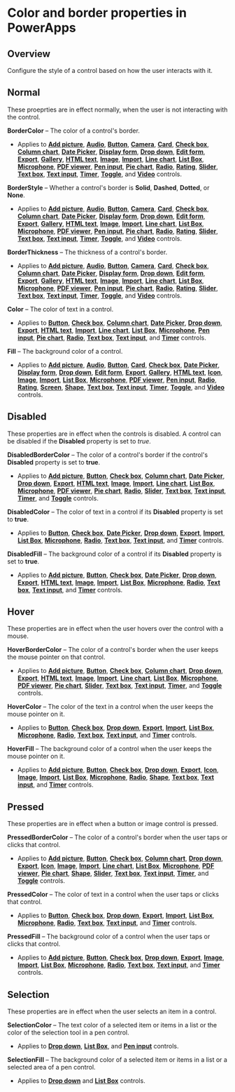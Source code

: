 <properties
    pageTitle="Color and border properties | Microsoft PowerApps"
    description="Reference information about properties such as BorderColor, HoverBorderColor, and PressedBorderColor"
    services=""
    suite="powerapps"
    documentationCenter="na"
    authors="aftowen"
    manager="erikre"
    editor=""
    tags=""/>

<tags
   ms.service="powerapps"
   ms.devlang="na"
   ms.topic="article"
   ms.tgt_pltfrm="na"
   ms.workload="na"
   ms.date="03/17/2016"
   ms.author="anneta"/>

# Color and border properties in PowerApps #

## Overview ##
Configure the style of a control based on how the user interacts with it.

## Normal ##

These proeprties are in effect normally, when the user is not interacting with the control.

**BorderColor** – The color of a control's border.

- Applies to [**Add picture**](controls\control-add-picture.md), [**Audio**](controls\control-audio-video.md), [**Button**](controls\control-button.md), [**Camera**](controls\control-camera.md), [**Card**](controls\control-card.md), [**Check box**](controls\control-check-box.md), [**Column chart**](controls\control-column-line-chart.md), [**Date Picker**](controls\control-date-picker.md), [**Display form**](controls\control-form-detail.md), [**Drop down**](controls\control-drop-down.md), [**Edit form**](controls\control-form-detail.md), [**Export**](controls\control-export-import.md), [**Gallery**](controls\control-gallery.md), [**HTML text**](controls\control-html-text.md), [**Image**](controls\control-image.md), [**Import**](controls\control-export-import.md), [**Line chart**](controls\control-column-line-chart.md), [**List Box**](controls\control-list-box.md), [**Microphone**](controls\control-microphone.md), [**PDF viewer**](controls\control-pdf-viewer.md), [**Pen input**](controls\control-pen-input.md), [**Pie chart**](controls\control-pie-chart.md), [**Radio**](controls\control-radio.md), [**Rating**](controls\control-rating.md), [**Slider**](controls\control-slider.md), [**Text box**](controls\control-text-box.md), [**Text input**](controls\control-text-input.md), [**Timer**](controls\control-timer.md), [**Toggle**](controls\control-toggle.md), and [**Video**](controls\control-audio-video.md) controls.

**BorderStyle** – Whether a control's border is **Solid**, **Dashed**, **Dotted**, or **None**.

- Applies to [**Add picture**](controls\control-add-picture.md), [**Audio**](controls\control-audio-video.md), [**Button**](controls\control-button.md), [**Camera**](controls\control-camera.md), [**Card**](controls\control-card.md), [**Check box**](controls\control-check-box.md), [**Column chart**](controls\control-column-line-chart.md), [**Date Picker**](controls\control-date-picker.md), [**Display form**](controls\control-form-detail.md), [**Drop down**](controls\control-drop-down.md), [**Edit form**](controls\control-form-detail.md), [**Export**](controls\control-export-import.md), [**Gallery**](controls\control-gallery.md), [**HTML text**](controls\control-html-text.md), [**Image**](controls\control-image.md), [**Import**](controls\control-export-import.md), [**Line chart**](controls\control-column-line-chart.md), [**List Box**](controls\control-list-box.md), [**Microphone**](controls\control-microphone.md), [**PDF viewer**](controls\control-pdf-viewer.md), [**Pen input**](controls\control-pen-input.md), [**Pie chart**](controls\control-pie-chart.md), [**Radio**](controls\control-radio.md), [**Rating**](controls\control-rating.md), [**Slider**](controls\control-slider.md), [**Text box**](controls\control-text-box.md), [**Text input**](controls\control-text-input.md), [**Timer**](controls\control-timer.md), [**Toggle**](controls\control-toggle.md), and [**Video**](controls\control-audio-video.md) controls.

**BorderThickness** – The thickness of a control's border.

- Applies to [**Add picture**](controls\control-add-picture.md), [**Audio**](controls\control-audio-video.md), [**Button**](controls\control-button.md), [**Camera**](controls\control-camera.md), [**Card**](controls\control-card.md), [**Check box**](controls\control-check-box.md), [**Column chart**](controls\control-column-line-chart.md), [**Date Picker**](controls\control-date-picker.md), [**Display form**](controls\control-form-detail.md), [**Drop down**](controls\control-drop-down.md), [**Edit form**](controls\control-form-detail.md), [**Export**](controls\control-export-import.md), [**Gallery**](controls\control-gallery.md), [**HTML text**](controls\control-html-text.md), [**Image**](controls\control-image.md), [**Import**](controls\control-export-import.md), [**Line chart**](controls\control-column-line-chart.md), [**List Box**](controls\control-list-box.md), [**Microphone**](controls\control-microphone.md), [**PDF viewer**](controls\control-pdf-viewer.md), [**Pen input**](controls\control-pen-input.md), [**Pie chart**](controls\control-pie-chart.md), [**Radio**](controls\control-radio.md), [**Rating**](controls\control-rating.md), [**Slider**](controls\control-slider.md), [**Text box**](controls\control-text-box.md), [**Text input**](controls\control-text-input.md), [**Timer**](controls\control-timer.md), [**Toggle**](controls\control-toggle.md), and [**Video**](controls\control-audio-video.md) controls.

**Color** – The color of text in a control.

- Applies to [**Button**](controls\control-button.md), [**Check box**](controls\control-check-box.md), [**Column chart**](controls\control-column-line-chart.md), [**Date Picker**](controls\control-date-picker.md), [**Drop down**](controls\control-drop-down.md), [**Export**](controls\control-export-import.md), [**HTML text**](controls\control-html-text.md), [**Import**](controls\control-export-import.md), [**Line chart**](controls\control-column-line-chart.md), [**List Box**](controls\control-list-box.md), [**Microphone**](controls\control-microphone.md), [**Pen input**](controls\control-pen-input.md), [**Pie chart**](controls\control-pie-chart.md), [**Radio**](controls\control-radio.md), [**Text box**](controls\control-text-box.md), [**Text input**](controls\control-text-input.md), and [**Timer**](controls\control-timer.md) controls.

**Fill** – The background color of a control.

- Applies to [**Add picture**](controls\control-add-picture.md), [**Audio**](controls\control-audio-video.md), [**Button**](controls\control-button.md), [**Card**](controls\control-card.md), [**Check box**](controls\control-check-box.md), [**Date Picker**](controls\control-date-picker.md), [**Display form**](controls\control-form-detail.md), [**Drop down**](controls\control-drop-down.md), [**Edit form**](controls\control-form-detail.md), [**Export**](controls\control-export-import.md), [**Gallery**](controls\control-gallery.md), [**HTML text**](controls\control-html-text.md), [**Icon**](controls\control-shapes-icons.md), [**Image**](controls\control-image.md), [**Import**](controls\control-export-import.md), [**List Box**](controls\control-list-box.md), [**Microphone**](controls\control-microphone.md), [**PDF viewer**](controls\control-pdf-viewer.md), [**Pen input**](controls\control-pen-input.md), [**Radio**](controls\control-radio.md), [**Rating**](controls\control-rating.md), [**Screen**](controls\control-screen.md), [**Shape**](controls\control-shapes-icons.md), [**Text box**](controls\control-text-box.md), [**Text input**](controls\control-text-input.md), [**Timer**](controls\control-timer.md), [**Toggle**](controls\control-toggle.md), and [**Video**](controls\control-audio-video.md) controls.

## Disabled ##

These properties are in effect when the controls is disabled.  A control can be disabled if the **Disabled** property is set to *true*.

**DisabledBorderColor** – The color of a control's border if the control's **Disabled** property is set to **true**.

- Applies to [**Add picture**](controls\control-add-picture.md), [**Button**](controls\control-button.md), [**Check box**](controls\control-check-box.md), [**Column chart**](controls\control-column-line-chart.md), [**Date Picker**](controls\control-date-picker.md), [**Drop down**](controls\control-drop-down.md), [**Export**](controls\control-export-import.md), [**HTML text**](controls\control-html-text.md), [**Image**](controls\control-image.md), [**Import**](controls\control-export-import.md), [**Line chart**](controls\control-column-line-chart.md), [**List Box**](controls\control-list-box.md), [**Microphone**](controls\control-microphone.md), [**PDF viewer**](controls\control-pdf-viewer.md), [**Pie chart**](controls\control-pie-chart.md), [**Radio**](controls\control-radio.md), [**Slider**](controls\control-slider.md), [**Text box**](controls\control-text-box.md), [**Text input**](controls\control-text-input.md), [**Timer**](controls\control-timer.md), and [**Toggle**](controls\control-toggle.md) controls.

**DisabledColor** – The color of text in a control if its **Disabled** property is set to **true**.

- Applies to [**Button**](controls\control-button.md), [**Check box**](controls\control-check-box.md), [**Date Picker**](controls\control-date-picker.md), [**Drop down**](controls\control-drop-down.md), [**Export**](controls\control-export-import.md), [**Import**](controls\control-export-import.md), [**List Box**](controls\control-list-box.md), [**Microphone**](controls\control-microphone.md), [**Radio**](controls\control-radio.md), [**Text box**](controls\control-text-box.md), [**Text input**](controls\control-text-input.md), and [**Timer**](controls\control-timer.md) controls.

**DisabledFill** – The background color of a control if its **Disabled** property is set to **true**.

- Applies to [**Add picture**](controls\control-add-picture.md), [**Button**](controls\control-button.md), [**Check box**](controls\control-check-box.md), [**Date Picker**](controls\control-date-picker.md), [**Drop down**](controls\control-drop-down.md), [**Export**](controls\control-export-import.md), [**HTML text**](controls\control-html-text.md), [**Image**](controls\control-image.md), [**Import**](controls\control-export-import.md), [**List Box**](controls\control-list-box.md), [**Microphone**](controls\control-microphone.md), [**Radio**](controls\control-radio.md), [**Text box**](controls\control-text-box.md), [**Text input**](controls\control-text-input.md), and [**Timer**](controls\control-timer.md) controls.

## Hover ##

These properties are in effect when the user hovers over the control with a mouse.

**HoverBorderColor** – The color of a control's border when the user keeps the mouse pointer on that control.

- Applies to [**Add picture**](controls\control-add-picture.md), [**Button**](controls\control-button.md), [**Check box**](controls\control-check-box.md), [**Column chart**](controls\control-column-line-chart.md), [**Drop down**](controls\control-drop-down.md), [**Export**](controls\control-export-import.md), [**HTML text**](controls\control-html-text.md), [**Image**](controls\control-image.md), [**Import**](controls\control-export-import.md), [**Line chart**](controls\control-column-line-chart.md), [**List Box**](controls\control-list-box.md), [**Microphone**](controls\control-microphone.md), [**PDF viewer**](controls\control-pdf-viewer.md), [**Pie chart**](controls\control-pie-chart.md), [**Slider**](controls\control-slider.md), [**Text box**](controls\control-text-box.md), [**Text input**](controls\control-text-input.md), [**Timer**](controls\control-timer.md), and [**Toggle**](controls\control-toggle.md) controls.

**HoverColor** – The color of the text in a control when the user keeps the mouse pointer on it.

- Applies to [**Button**](controls\control-button.md), [**Check box**](controls\control-check-box.md), [**Drop down**](controls\control-drop-down.md), [**Export**](controls\control-export-import.md), [**Import**](controls\control-export-import.md), [**List Box**](controls\control-list-box.md), [**Microphone**](controls\control-microphone.md), [**Radio**](controls\control-radio.md), [**Text box**](controls\control-text-box.md), [**Text input**](controls\control-text-input.md), and [**Timer**](controls\control-timer.md) controls.

**HoverFill** – The background color of a control when the user keeps the mouse pointer on it.

- Applies to [**Add picture**](controls\control-add-picture.md), [**Button**](controls\control-button.md), [**Check box**](controls\control-check-box.md), [**Drop down**](controls\control-drop-down.md), [**Export**](controls\control-export-import.md), [**Icon**](controls\control-shapes-icons.md), [**Image**](controls\control-image.md), [**Import**](controls\control-export-import.md), [**List Box**](controls\control-list-box.md), [**Microphone**](controls\control-microphone.md), [**Radio**](controls\control-radio.md), [**Shape**](controls\control-shapes-icons.md), [**Text box**](controls\control-text-box.md), [**Text input**](controls\control-text-input.md), and [**Timer**](controls\control-timer.md) controls.

## Pressed ##

These properties are in effect when a button or image control is pressed.

**PressedBorderColor** – The color of a control's border when the user taps or clicks that control.

- Applies to [**Add picture**](controls\control-add-picture.md), [**Button**](controls\control-button.md), [**Check box**](controls\control-check-box.md), [**Column chart**](controls\control-column-line-chart.md), [**Drop down**](controls\control-drop-down.md), [**Export**](controls\control-export-import.md), [**Icon**](controls\control-shapes-icons.md), [**Image**](controls\control-image.md), [**Import**](controls\control-export-import.md), [**Line chart**](controls\control-column-line-chart.md), [**List Box**](controls\control-list-box.md), [**Microphone**](controls\control-microphone.md), [**PDF viewer**](controls\control-pdf-viewer.md), [**Pie chart**](controls\control-pie-chart.md), [**Shape**](controls\control-shapes-icons.md), [**Slider**](controls\control-slider.md), [**Text box**](controls\control-text-box.md), [**Text input**](controls\control-text-input.md), [**Timer**](controls\control-timer.md), and [**Toggle**](controls\control-toggle.md) controls.

**PressedColor** – The color of text in a control when the user taps or clicks that control.

- Applies to [**Button**](controls\control-button.md), [**Check box**](controls\control-check-box.md), [**Drop down**](controls\control-drop-down.md), [**Export**](controls\control-export-import.md), [**Import**](controls\control-export-import.md), [**List Box**](controls\control-list-box.md), [**Microphone**](controls\control-microphone.md), [**Radio**](controls\control-radio.md), [**Text box**](controls\control-text-box.md), [**Text input**](controls\control-text-input.md), and [**Timer**](controls\control-timer.md) controls.

**PressedFill** – The background color of a control when the user taps or clicks that control.

- Applies to [**Add picture**](controls\control-add-picture.md), [**Button**](controls\control-button.md), [**Check box**](controls\control-check-box.md), [**Drop down**](controls\control-drop-down.md), [**Export**](controls\control-export-import.md), [**Image**](controls\control-image.md), [**Import**](controls\control-export-import.md), [**List Box**](controls\control-list-box.md), [**Microphone**](controls\control-microphone.md), [**Radio**](controls\control-radio.md), [**Text box**](controls\control-text-box.md), [**Text input**](controls\control-text-input.md), and [**Timer**](controls\control-timer.md) controls.

## Selection ##

These properties are in effect when the user selects an item in a control.

**SelectionColor** – The text color of a selected item or items in a list or the color of the selection tool in a pen control.

- Applies to [**Drop down**](controls\control-drop-down.md), [**List Box**](controls\control-list-box.md), and [**Pen input**](controls\control-pen-input.md) controls.

**SelectionFill** – The background color of a selected item or items in a list or a selected area of a pen control.

- Applies to [**Drop down**](controls\control-drop-down.md) and [**List Box**](controls\control-list-box.md) controls.

